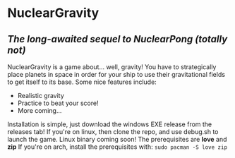 # NuclearGravity
## _The long-awaited sequel to NuclearPong (totally not)_





NuclearGravity is a game about... well, gravity!
You have to strategically place planets in space in order for your ship to use their gravitational fields to get itself to its base.
Some nice features include:

- Realistic gravity
- Practice to beat your score!
- More coming...


Installation is simple, just download the windows EXE release from the releases tab!
If you're on linux, then clone the repo, and use debug.sh to launch the game. Linux binary coming soon!
The prerequisites are **love** and **zip**
If you're on arch, install the prerequisites with:
``sudo pacman -S love zip
``


